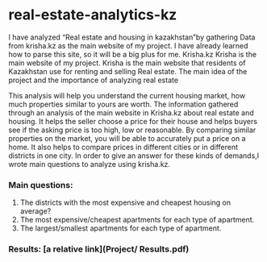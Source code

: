 # real-estate-analytics-kz

I have analyzed “Real estate and housing in kazakhstan”by gathering Data from krisha.kz as the main website of my project. I have already learned how to parse this site, so it will be a big plus for me.
Krisha.kz Krisha is the main website of my project. Krisha is the main website that residents of Kazakhstan use for renting and selling Real estate.
The main idea of the project and the importance of analyzing real estate

This analysis will help you understand the current housing market, how much properties similar to yours are worth. The information gathered through an analysis of the main website in Krisha.kz about real estate and housing. It helps the seller choose a price for their house and helps buyers see if the asking price is too high, low or reasonable. By comparing similar properties on the market, you will be able to accurately put a price on a home.
It also helps to compare prices in different cities or in different districts in one city. In order to give an answer for these kinds of demands,I wrote main questions to analyze using krisha.kz.

### Main questions:
1. The districts with the most expensive and cheapest housing on average?
2. The most expensive/cheapest apartments for each type of apartment.
3. The largest/smallest apartments for each type of apartment.

### Results: [a relative link](Project/ Results.pdf)
